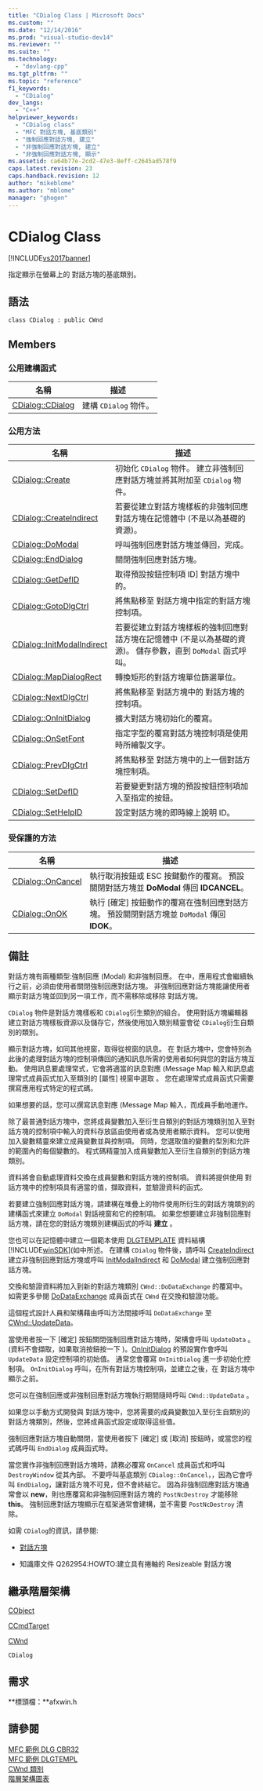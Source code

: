 ```yaml
---
title: "CDialog Class | Microsoft Docs"
ms.custom: ""
ms.date: "12/14/2016"
ms.prod: "visual-studio-dev14"
ms.reviewer: ""
ms.suite: ""
ms.technology: 
  - "devlang-cpp"
ms.tgt_pltfrm: ""
ms.topic: "reference"
f1_keywords: 
  - "CDialog"
dev_langs: 
  - "C++"
helpviewer_keywords: 
  - "CDialog class"
  - "MFC 對話方塊, 基底類別"
  - "強制回應對話方塊, 建立"
  - "非強制回應對話方塊, 建立"
  - "非強制回應對話方塊, 顯示"
ms.assetid: ca64b77e-2cd2-47e3-8eff-c2645ad578f9
caps.latest.revision: 23
caps.handback.revision: 12
author: "mikeblome"
ms.author: "mblome"
manager: "ghogen"
---
```

# CDialog Class
[!INCLUDE[vs2017banner](../../assembler/inline/includes/vs2017banner.md)]

指定顯示在螢幕上的  對話方塊的基底類別。  
  
## 語法  
  
```  
class CDialog : public CWnd  
```  
  
## Members  
  
### 公用建構函式  
  
|名稱|描述|  
|--------|--------|  
|[CDialog::CDialog](../Topic/CDialog::CDialog.md)|建構 `CDialog` 物件。|  
  
### 公用方法  
  
|名稱|描述|  
|--------|--------|  
|[CDialog::Create](../Topic/CDialog::Create.md)|初始化 `CDialog` 物件。  建立非強制回應對話方塊並將其附加至 `CDialog` 物件。|  
|[CDialog::CreateIndirect](../Topic/CDialog::CreateIndirect.md)|若要從建立對話方塊樣板的非強制回應對話方塊在記憶體中 \(不是以為基礎的資源\)。|  
|[CDialog::DoModal](../Topic/CDialog::DoModal.md)|呼叫強制回應對話方塊並傳回，完成。|  
|[CDialog::EndDialog](../Topic/CDialog::EndDialog.md)|關閉強制回應對話方塊。|  
|[CDialog::GetDefID](../Topic/CDialog::GetDefID.md)|取得預設按鈕控制項 ID\] 對話方塊中的。|  
|[CDialog::GotoDlgCtrl](../Topic/CDialog::GotoDlgCtrl.md)|將焦點移至  對話方塊中指定的對話方塊控制項。|  
|[CDialog::InitModalIndirect](../Topic/CDialog::InitModalIndirect.md)|若要從建立對話方塊樣板的強制回應對話方塊在記憶體中 \(不是以為基礎的資源\)。  儲存參數，直到 `DoModal` 函式呼叫。|  
|[CDialog::MapDialogRect](../Topic/CDialog::MapDialogRect.md)|轉換矩形的對話方塊單位篩選單位。|  
|[CDialog::NextDlgCtrl](../Topic/CDialog::NextDlgCtrl.md)|將焦點移至  對話方塊中的  對話方塊的控制項。|  
|[CDialog::OnInitDialog](../Topic/CDialog::OnInitDialog.md)|擴大對話方塊初始化的覆寫。|  
|[CDialog::OnSetFont](../Topic/CDialog::OnSetFont.md)|指定字型的覆寫對話方塊控制項是使用時所繪製文字。|  
|[CDialog::PrevDlgCtrl](../Topic/CDialog::PrevDlgCtrl.md)|將焦點移至  對話方塊中的上一個對話方塊控制項。|  
|[CDialog::SetDefID](../Topic/CDialog::SetDefID.md)|若要變更對話方塊的預設按鈕控制項加入至指定的按鈕。|  
|[CDialog::SetHelpID](../Topic/CDialog::SetHelpID.md)|設定對話方塊的即時線上說明 ID。|  
  
### 受保護的方法  
  
|名稱|描述|  
|--------|--------|  
|[CDialog::OnCancel](../Topic/CDialog::OnCancel.md)|執行取消按鈕或 ESC 按鍵動作的覆寫。  預設關閉對話方塊並 **DoModal** 傳回 **IDCANCEL**。|  
|[CDialog::OnOK](../Topic/CDialog::OnOK.md)|執行 \[確定\] 按鈕動作的覆寫在強制回應對話方塊。  預設關閉對話方塊並 `DoModal` 傳回 **IDOK**。|  
  
## 備註  
 對話方塊有兩種類型:強制回應 \(Modal\) 和非強制回應。  在中，應用程式會繼續執行之前，必須由使用者關閉強制回應對話方塊。  非強制回應對話方塊能讓使用者顯示對話方塊並回到另一項工作，而不需移除或移除  對話方塊。  
  
 `CDialog` 物件是對話方塊樣板和 `CDialog`衍生類別的組合。  使用對話方塊編輯器建立對話方塊樣板資源以及儲存它，然後使用加入類別精靈會從 `CDialog`衍生自類別的類別。  
  
 顯示對話方塊，如同其他視窗，取得從視窗的訊息。  在  對話方塊中，您會特別為此後的處理對話方塊的控制項傳回的通知訊息所需的使用者如何與您的對話方塊互動。  使用訊息要處理常式，它會將適當的訊息對應 \(Message Map 輸入和訊息處理常式成員函式加入至類別的 \[屬性\] 視窗中選取 。  您在處理常式成員函式只需要撰寫應用程式特定的程式碼。  
  
 如果想要的話，您可以撰寫訊息對應 \(Message Map 輸入，而成員手動地運作。  
  
 除了最普通對話方塊中，您將成員變數加入至衍生自類別的對話方塊類別加入至對話方塊的控制項中輸入的資料存放區由使用者或為使用者顯示資料。  您可以使用加入變數精靈來建立成員變數並與控制項。  同時，您選取值的變數的型別和允許的範圍內的每個變數的。  程式碼精靈加入成員變數加入至衍生自類別的對話方塊類別。  
  
 資料將會自動處理資料交換在成員變數和對話方塊的控制項。  資料將提供使用  對話方塊中的控制項具有適當的值，擷取資料，並驗證資料的函式。  
  
 若要建立強制回應對話方塊，請建構在堆疊上的物件使用所衍生的對話方塊類別的建構函式來建立 `DoModal` 對話視窗和它的控制項。  如果您想要建立非強制回應對話方塊，請在您的對話方塊類別建構函式的呼叫 **建立** 。  
  
 您也可以在記憶體中建立一個範本使用 [DLGTEMPLATE](http://msdn.microsoft.com/library/windows/desktop/ms645394) 資料結構 [!INCLUDE[winSDK](../../atl/includes/winsdk_md.md)]\(如中所述。  在建構 `CDialog` 物件後，請呼叫 [CreateIndirect](../Topic/CDialog::CreateIndirect.md) 建立非強制回應對話方塊或呼叫 [InitModalIndirect](../Topic/CDialog::InitModalIndirect.md) 和 [DoModal](../Topic/CDialog::DoModal.md) 建立強制回應對話方塊。  
  
 交換和驗證資料將加入到新的對話方塊類別 `CWnd::DoDataExchange` 的覆寫中。  如需更多參閱 [DoDataExchange](../Topic/CWnd::DoDataExchange.md) 成員函式在 `CWnd` 在交換和驗證功能。  
  
 這個程式設計人員和架構藉由呼叫方法間接呼叫 `DoDataExchange` 至 [CWnd::UpdateData](../Topic/CWnd::UpdateData.md)。  
  
 當使用者按一下 \[確定\] 按鈕關閉強制回應對話方塊時，架構會呼叫 `UpdateData` 。  \(資料不會擷取，如果取消按鈕按一下 \)。[OnInitDialog](../Topic/CDialog::OnInitDialog.md) 的預設實作會呼叫 `UpdateData` 設定控制項的初始值。  通常您會覆寫 `OnInitDialog` 進一步初始化控制項。  `OnInitDialog` 呼叫，在所有對話方塊控制項，並建立之後，在  對話方塊中顯示之前。  
  
 您可以在強制回應或非強制回應對話方塊執行期間隨時呼叫 `CWnd::UpdateData` 。  
  
 如果您以手動方式開發與  對話方塊中，您將需要的成員變數加入至衍生自類別的對話方塊類別，然後，您將成員函式設定或取得這些值。  
  
 強制回應對話方塊自動關閉，當使用者按下 \[確定\] 或 \[取消\] 按鈕時，或當您的程式碼呼叫 `EndDialog` 成員函式時。  
  
 當您實作非強制回應對話方塊時，請務必覆寫 `OnCancel` 成員函式和呼叫 `DestroyWindow` 從其內部。  不要呼叫基底類別 `CDialog::OnCancel`，，因為它會呼叫 `EndDialog`，讓對話方塊不可見，但不會終結它。  因為非強制回應對話方塊通常會以 **new**，則也應覆寫和非強制回應對話方塊的 `PostNcDestroy` 才能移除 **this**。  強制回應對話方塊顯示在框架通常會建構，並不需要 `PostNcDestroy` 清除。  
  
 如需 `CDialog`的資訊，請參閱:  
  
-   [對話方塊](../../mfc/dialog-boxes.md)  
  
-   知識庫文件 Q262954:HOWTO:建立具有捲軸的 Resizeable 對話方塊  
  
## 繼承階層架構  
 [CObject](../../mfc/reference/cobject-class.md)  
  
 [CCmdTarget](../../mfc/reference/ccmdtarget-class.md)  
  
 [CWnd](../../mfc/reference/cwnd-class.md)  
  
 `CDialog`  
  
## 需求  
 **標頭檔：**afxwin.h  
  
## 請參閱  
 [MFC 範例 DLG CBR32](../../top/visual-cpp-samples.md)   
 [MFC 範例 DLGTEMPL](../../top/visual-cpp-samples.md)   
 [CWnd 類別](../../mfc/reference/cwnd-class.md)   
 [階層架構圖表](../../mfc/hierarchy-chart.md)